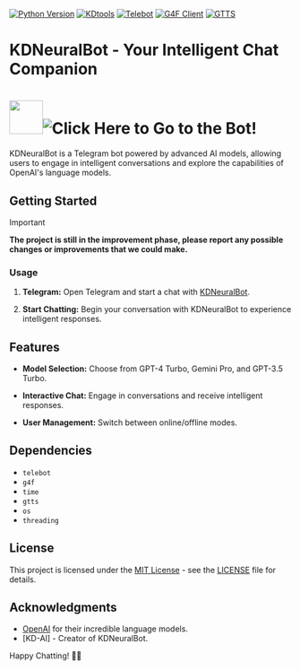 [![Python Version](https://img.shields.io/badge/Python-3.8%2B-magenta)](https://www.python.org/downloads/release)
[![KDtools](https://img.shields.io/badge/KD-Tools-blue?logo=telegram)](https://t.me/KDTOOLS)
[![Telebot](https://img.shields.io/badge/Telebot-4.16.1-red)](https://github.com/eternnoir/pyTelegramBotAPI)
[![G4F Client](https://img.shields.io/badge/G4F-Client-yellow)](https://pypi.org/project/g4f/)
[![GTTS](https://img.shields.io/badge/gTTS-2.5.1-green)](https://github.com/pndurette/gTTS)

# KDNeuralBot - Your Intelligent Chat Companion


# <img src="https://i.ibb.co/Lv72Cm7/photo-5098607599397481969-c-removebg-preview.png" width="60px" />![Click Here to Go to the Bot!](https://t.me/KDGPTBOT)

KDNeuralBot is a Telegram bot powered by advanced AI models, allowing users to engage in intelligent conversations and explore the capabilities of OpenAI's language models.

## Getting Started

> [!IMPORTANT]
> **The project is still in the improvement phase, please report any possible changes or improvements that we could make.**


### Usage

1. **Telegram:** Open Telegram and start a chat with [KDNeuralBot](https://t.me/KDGPTBOT).

2. **Start Chatting:** Begin your conversation with KDNeuralBot to experience intelligent responses.

## Features

- **Model Selection:** Choose from GPT-4 Turbo, Gemini Pro, and GPT-3.5 Turbo.

- **Interactive Chat:** Engage in conversations and receive intelligent responses.

- **User Management:** Switch between online/offline modes.

## Dependencies

- `telebot`
- `g4f`
- `time`
- `gtts`
- `os`
- `threading`

## License

This project is licensed under the [MIT License](LICENSE) - see the [LICENSE](LICENSE) file for details.

## Acknowledgments

- [OpenAI](https://openai.com) for their incredible language models.
- [KD-AI] - Creator of KDNeuralBot.

Happy Chatting! 🤖🚀

